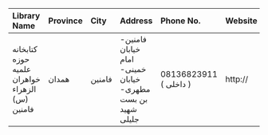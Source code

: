 | Library Name                                   | Province   | City   | Address                                                                | Phone No.              | Website   |
|:-----------------------------------------------|:-----------|:-------|:-----------------------------------------------------------------------|:-----------------------|:----------|
| کتابخانه حوزه علمیه خواهران الزهراء (س) فامنین | همدان      | فامنین | فامنین- خیابان امام خمینی- خیابان مطهری- بن بست شهید جلیلی             | 08136823911 ( داخلی  ) | http://   |